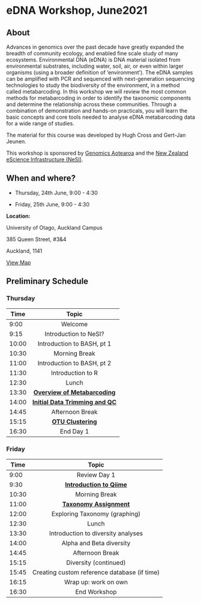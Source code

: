 # eDNA Workshop, June2021

## About

Advances in genomics over the past decade have greatly expanded the breadth of community ecology, and enabled fine scale study of many ecosystems. Environmental DNA (eDNA) is DNA material isolated from environmental substrates, including water, soil, air, or even within larger organisms (using a broader definition of ‘environment’). The eDNA samples can be amplified with PCR and sequenced with next-generation sequencing technologies to study the biodiversity of the environment, in a method called metabarcoding. In this workshop we will review the most common methods for metabarcoding in order to identify the taxonomic components and determine the relationship across these communities. Through a combination of demonstration and hands-on practicals, you will learn the basic concepts and core tools needed to analyse eDNA metabarcoding data for a wide range of studies.

The material for this course was developed by Hugh Cross and Gert-Jan Jeunen.

This workshop is sponsored by <a href="https://www.genomics-aotearoa.org.nz/" target="_blank" rel="noopener noreferrer">Genomics Aotearoa</a> and the <a href="https://www.nesi.org.nz/" target="_blank" rel="noopener noreferrer">New Zealand eScience Infrastructure (NeSI)</a>. 


## When and where?

- Thursday, 24th June, 9:00 - 4:30

- Friday, 25th June, 9:00 - 4:30

**Location:**

University of Otago, Auckland Campus

385 Queen Street, #3&4

Auckland, 1141

<a href="https://www.google.com/maps/place/36%C2%B051'21.6%22S+174%C2%B045'42.2%22E/@-36.8560007,174.7611868,19z/data=!3m1!4b1!4m5!3m4!1s0x0:0x0!8m2!3d-36.8560007!4d174.761734?hl=en-AU" target="_blank" rel="noopener noreferrer">View Map</a>



## Preliminary Schedule

### Thursday

 Time | Topic 
---|:---:
9:00 | Welcome
9:15 | Introduction to NeSI?
10:00 | Introduction to BASH, pt 1
10:30 | Morning Break
11:00 | Introduction to BASH, pt 2
11:30 | Introduction to R
12:30 | Lunch
13:30 | [**Overview of Metabarcoding**](chapters/Metabarcoding_Basics.md)
14:00 | [**Initial Data Trimming and QC**](chapters/demultiplex_and_trimming.md)
14:45 | Afternoon Break
15:15 | [**OTU Clustering**](chapters/denoising_and_clustering.md)
16:30 | End Day 1

### Friday

 Time | Topic 
---|:---:
9:00 | Review Day 1
9:30 | [**Introduction to Qiime**](chapters/intro_to_qiime.md)
10:30 | Morning Break
11:00 | [**Taxonomy Assignment**](chapters/taxonomy_assignment.md)
12:00 | Exploring Taxonomy (graphing)
12:30 | Lunch
13:30 | Introduction to diversity analyses
14:00 | Alpha and Beta diversity
14:45 | Afternoon Break
15:15 | Diversity (continued)
15:45 | Creating custom reference database (if time)
16:15 | Wrap up: work on own
16:30 | End Workshop

